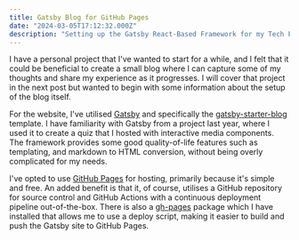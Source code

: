 ```yaml
---
title: Gatsby Blog for GitHub Pages
date: "2024-03-05T17:12:32.000Z"
description: "Setting up the Gatsby React-Based Framework for my Tech Projects Portfolio and hosting with GitHub pages."
---
```


I have a personal project that I've wanted to start for a while, and I felt that it could be beneficial to create a small blog where I can capture some of my thoughts and share my experience as it progresses. I will cover that project in the next post but wanted to begin with some information about the setup of the blog itself.

For the website, I've utilised [Gatsby](https://www.gatsbyjs.com/) and specifically the [gatsby-starter-blog](https://www.gatsbyjs.com/starters/gatsbyjs/gatsby-starter-blog) template. I have familiarity with Gatsby from a project last year, where I used it to create a quiz that I hosted with interactive media components. The framework provides some good quality-of-life features such as templating, and markdown to HTML conversion, without being overly complicated for my needs.

I've opted to use [GitHub Pages](https://pages.github.com/) for hosting, primarily because it's simple and free. An added benefit is that it, of course, utilises a GitHub repository for source control and GitHub Actions with a continuous deployment pipeline out-of-the-box. There is also a [gh-pages](https://www.gatsbyjs.com/docs/how-to/previews-deploys-hosting/how-gatsby-works-with-github-pages/) package which I have installed that allows me to use a deploy script, making it easier to build and push the Gatsby site to GitHub Pages.